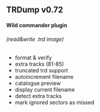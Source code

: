 ## TRDump v0.72

#### Wild commander plugin

###### (read&write .trd image)

  + format & verify
  + extra tracks (81-85)
  + truncated trd support
  + autoincrement filename
  + catalogue preview
  + display current filename
  + detect extra tracks
  + mark ignored sectors as missed
